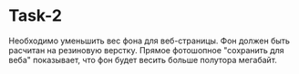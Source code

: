 # Task-2
Необходимо уменьшить вес фона для веб-страницы. Фон должен быть
расчитан на резиновую верстку. Прямое фотошопное "сохранить для веба" показывает,
что фон будет весить больше полутора мегабайт.